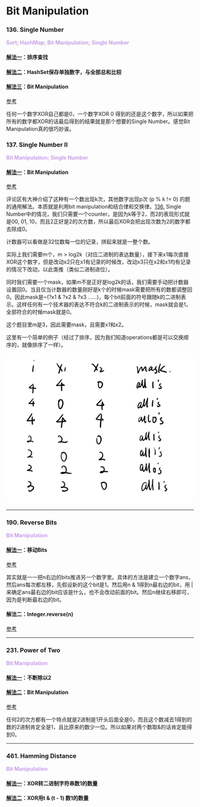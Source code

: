 # Bit Manipulation

### 136. Single Number
**<font color=#C8A1E6> Sort; HashMap; Bit Manipulation; Single Number</font>**

#### [解法一](136-Single-Number/136-Single-Number.java)：排序查找

#### [解法二](136-Single-Number/136-Single-Number.java)：HashSet保存单独数字，与全部总和比较

#### [解法三](136-Single-Number/136-Single-Number-Bit-Manip.java)：Bit Manipulation

[参考](https://leetcode.com/problems/single-number/solution/)

任何一个数字XOR自己都是0，一个数字XOR 0 得到的还是这个数字，所以如果把所有的数字都XOR的话最后得到的结果就是那个想要的Single Number。感觉Bit Manipulation真的很巧妙诶。

### 137. Single Number II
**<font color=#C8A1E6> Bit Manipulation; Single Number</font>**

#### [解法一](137-Single-Number-II.java)：Bit Manipulation

[参考](https://leetcode.com/problems/single-number-ii/discuss/43295/Detailed-explanation-and-generalization-of-the-bitwise-operation-method-for-single-numbers)

评论区有大神介绍了这种有一个数出现k次，其他数字出现p次 (p % k != 0) 的题的通用解法。本质就是利用bit manipulation和结合律和交换律。[136.](136-Single-Number/136-Single-Number-Bit-Manip.java) Single Number中的情况，我们只需要一个counter，是因为k等于2，而2的表现形式就是00, 01, 10，而且2正好是2的次方数，所以最后XOR会把出现次数为2的数字都去除成0。

计数器可以看做是32位数每一位的记录，拼起来就是一整个数。

实际上我们需要m个，m > log2k（对应二进制的表达数量），接下来x1每次直接XOR这个数字，但是改动x2只在x1有记录的时候改，改动x3只在x2和x1均有记录的情况下改动，以此类推（类似二进制进位）。

同时我们需要一个mask，如果m不是正好是log2k的话，我们需要手动把计数器设置回0。当且仅当计数器的数量刚好是k个的时候mask需要把所有的数都调整回0。因此mask是~(?x1 & ?x2 & ?x3 ……)，每个bit前面的符号跟随k的二进制表示。这样任何有一个技术器的表达不符合k的二进制表示的时候，mask就会是1，全部符合的时候mask就是0。

这个题目里m是3，因此需要mask，且需要x1和x2。

这里有一个简单的例子（经过了排序，因为我们知道operations都是可以交换顺序的，就像排序了一样）。

![](https://raw.githubusercontent.com/YuqiZ2020/PicBed/master/img/20200707173535.png)

---

### 190. Reverse Bits
**<font color=#C8A1E6> Bit Manipulation</font>**

#### [解法一](190-Reverse-Bits.java)：移动Bits

[参考](https://leetcode.com/articles/reverse-bits/)

其实就是一一把n右边的bits推进另一个数字里。具体的方法是建立一个数字ans，然后ans每次都左移，先假设新的这个bit是1。然后用n & 1得到n最右边的bit，用 | 来确定ans最右边的bit应该是什么，也不会改动前面的bit。然后n继续右移即可，因为是判断最右边的bit。

#### 解法二：Integer.reverse(n)

[参考](https://leetcode.com/problems/reverse-bits/discuss/732133/Two-Solution-or-Bitwise-Operators-or-1-Liner-or-Detailed-Explanation)

---

### 231. Power of Two
**<font color=#C8A1E6> Bit Manipulation</font>**

#### [解法一](231-Power-of-Two/231-Power-of-Two.java)：不断除以2

#### [解法二](231-Power-of-Two/231-Power-of-Two-Binary.java)：Bit Manipulation

[参考](https://leetcode.com/problems/power-of-two/discuss/63974/Using-nand(n-1)-trick)

任何2的次方都有一个特点就是2进制是1开头后面全是0，而且这个数减去1得到的数的2进制肯定全是1，且比原来的数少一位。所以如果对两个数取&的话肯定能得到0。

---

### 461. Hamming Distance
**<font color=#C8A1E6>Bit Manipulation</font>**

#### [解法一](461-Hamming-Distance/461-Hamming-Distance.java)：XOR转二进制字符串数1的数量

#### [解法二](461-Hamming-Distance/461-Hamming-Distance.cpp)：XOR用t & (t - 1) 数1的数量